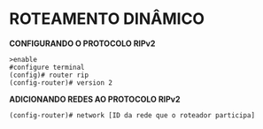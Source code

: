 # ROTEAMENTO DINÂMICO

**CONFIGURANDO O PROTOCOLO RIPv2**
```
>enable
#configure terminal
(config)# router rip
(config-router)# version 2
```

**ADICIONANDO REDES AO PROTOCOLO RIPv2**
```
(config-router)# network [ID da rede que o roteador participa]
```





























